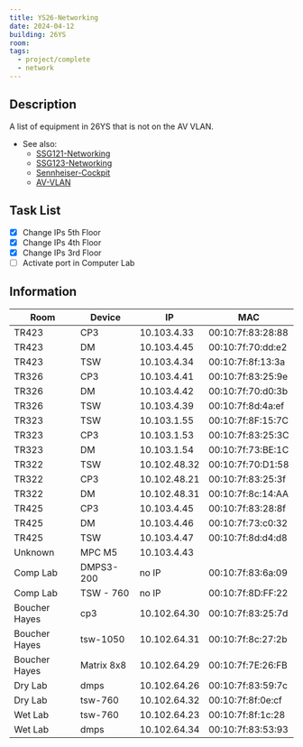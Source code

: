```yaml
---
title: YS26-Networking
date: 2024-04-12
building: 26YS
room: 
tags:
  - project/complete
  - network
---
```


## Description

A list of equipment in 26YS that is not on the AV VLAN.

- See also:
	- [SSG121-Networking](SSG121-Networking.md)
	- [SSG123-Networking](SSG123-Networking.md)
	- [Sennheiser-Cockpit](../../03-Resources/FAQ/Sennheiser-Cockpit.md)
	- [AV-VLAN](../../01-Projects/AV-Network/AV-VLAN.md)

## Task List

- [x] Change IPs 5th Floor
- [x] Change IPs 4th Floor
- [x] Change IPs 3rd Floor
- [ ] Activate port in Computer Lab

## Information

| Room          | Device    |   IP          | MAC               |
| ------------- | --------- | ------------- | ----------------- |
| TR423         | CP3       | 10.103.4.33   | 00:10:7f:83:28:88 |
| TR423         | DM        | 10.103.4.45   | 00:10:7f:70:dd:e2 |
| TR423         | TSW       | 10.103.4.34   | 00:10:7f:8f:13:3a |
| TR326         | CP3       | 10.103.4.41   | 00:10:7f:83:25:9e |
| TR326         | DM        | 10.103.4.42   | 00:10:7f:70:d0:3b |
| TR326         | TSW       | 10.103.4.39   | 00:10:7f:8d:4a:ef |
| TR323         | TSW       | 10.103.1.55   | 00:10:7f:8F:15:7C |
| TR323         | CP3       | 10.103.1.53   | 00:10:7f:83:25:3C |
| TR323         | DM        | 10.103.1.54   | 00:10:7f:73:BE:1C |
| TR322         | TSW       | 10.102.48.32  | 00:10:7f:70:D1:58 |
| TR322         | CP3       | 10.102.48.21  | 00:10:7f:83:25:3f |
| TR322         | DM        | 10.102.48.31  | 00:10:7f:8c:14:AA |
| TR425         | CP3       | 10.103.4.45   | 00:10:7f:83:28:8f |
| TR425         | DM        | 10.103.4.46   | 00:10:7f:73:c0:32 |
| TR425         | TSW       | 10.103.4.47   | 00:10:7f:8d:d4:d8 |
| Unknown       | MPC M5    | 10.103.4.43   | |
| Comp Lab      | DMPS3-200 | no IP         | 00:10:7f:83:6a:09 |
| Comp Lab      | TSW - 760 | no IP         | 00:10:7f:8D:FF:22 |
| Boucher Hayes | cp3       | 10.102.64.30  | 00:10:7f:83:25:7d |
| Boucher Hayes | tsw-1050  | 10.102.64.31  | 00:10:7f:8c:27:2b |
| Boucher Hayes | Matrix 8x8| 10.102.64.29  | 00:10:7f:7E:26:FB |
| Dry Lab       | dmps      | 10.102.64.26  | 00:10:7f:83:59:7c |
| Dry Lab       | tsw-760   | 10.102.64.32  | 00:10:7f:8f:0e:cf | 
| Wet Lab       | tsw-760   | 10.102.64.23  | 00:10:7f:8f:1c:28 |
| Wet Lab       | dmps      | 10.102.64.34  | 00:10:7f:83:53:93 |

